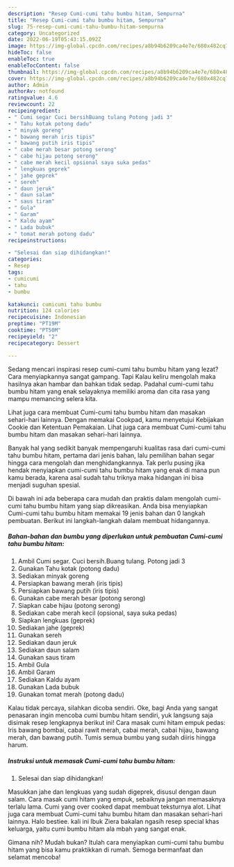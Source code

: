 ```yaml
---
description: "Resep Cumi-cumi tahu bumbu hitam, Sempurna"
title: "Resep Cumi-cumi tahu bumbu hitam, Sempurna"
slug: 75-resep-cumi-cumi-tahu-bumbu-hitam-sempurna
category: Uncategorized
date: 2022-06-19T05:43:15.092Z
image: https://img-global.cpcdn.com/recipes/a8b94b6209ca4e7e/680x482cq70/cumi-cumi-tahu-bumbu-hitam-foto-resep-utama.jpg
hideToc: false
enableToc: true
enableTocContent: false
thumbnail: https://img-global.cpcdn.com/recipes/a8b94b6209ca4e7e/680x482cq70/cumi-cumi-tahu-bumbu-hitam-foto-resep-utama.jpg
cover: https://img-global.cpcdn.com/recipes/a8b94b6209ca4e7e/680x482cq70/cumi-cumi-tahu-bumbu-hitam-foto-resep-utama.jpg
author: Admin
authorAv: notfound
ratingvalue: 4.6
reviewcount: 22
recipeingredient:
- " Cumi segar Cuci bersihBuang tulang Potong jadi 3"
- " Tahu kotak potong dadu"
- " minyak goreng"
- " bawang merah iris tipis"
- " bawang putih iris tipis"
- " cabe merah besar potong serong"
- " cabe hijau potong serong"
- " cabe merah kecil opsional saya suka pedas"
- " lengkuas geprek"
- " jahe geprek"
- " sereh"
- " daun jeruk"
- " daun salam"
- " saus tiram"
- " Gula"
- " Garam"
- " Kaldu ayam"
- " Lada bubuk"
- " tomat merah potong dadu"
recipeinstructions:

- "Selesai dan siap dihidangkan!"
categories:
- Resep
tags:
- cumicumi
- tahu
- bumbu

katakunci: cumicumi tahu bumbu 
nutrition: 124 calories
recipecuisine: Indonesian
preptime: "PT19M"
cooktime: "PT50M"
recipeyield: "2"
recipecategory: Dessert

---
```



Sedang mencari inspirasi resep cumi-cumi tahu bumbu hitam yang lezat? Cara menyiapkannya sangat gampang. Tapi Kalau keliru mengolah maka hasilnya akan hambar dan bahkan tidak sedap. Padahal cumi-cumi tahu bumbu hitam yang enak selayaknya memiliki aroma dan cita rasa yang mampu memancing selera kita.


Lihat juga cara membuat Cumi-cumi tahu bumbu hitam dan masakan sehari-hari lainnya. Dengan memakai Cookpad, kamu menyetujui Kebijakan Cookie dan Ketentuan Pemakaian. Lihat juga cara membuat Cumi-cumi tahu bumbu hitam dan masakan sehari-hari lainnya.

Banyak hal yang sedikit banyak mempengaruhi kualitas rasa dari cumi-cumi tahu bumbu hitam, pertama dari jenis bahan, lalu pemilihan bahan segar hingga cara mengolah dan menghidangkannya. Tak perlu pusing jika hendak menyiapkan cumi-cumi tahu bumbu hitam yang enak di mana pun kamu berada, karena asal sudah tahu triknya maka hidangan ini bisa menjadi suguhan spesial.


Di bawah ini ada beberapa cara mudah dan praktis dalam mengolah cumi-cumi tahu bumbu hitam yang siap dikreasikan. Anda bisa menyiapkan Cumi-cumi tahu bumbu hitam memakai 19 jenis bahan dan 0 langkah pembuatan. Berikut ini langkah-langkah dalam membuat hidangannya.

<!--inarticleads1-->

##### Bahan-bahan dan bumbu yang diperlukan untuk pembuatan Cumi-cumi tahu bumbu hitam:

1. Ambil  Cumi segar. Cuci bersih.Buang tulang. Potong jadi 3
1. Gunakan  Tahu kotak (potong dadu)
1. Sediakan  minyak goreng
1. Persiapkan  bawang merah (iris tipis)
1. Persiapkan  bawang putih (iris tipis)
1. Gunakan  cabe merah besar (potong serong)
1. Siapkan  cabe hijau (potong serong)
1. Sediakan  cabe merah kecil (opsional, saya suka pedas)
1. Siapkan  lengkuas (geprek)
1. Sediakan  jahe (geprek)
1. Gunakan  sereh
1. Sediakan  daun jeruk
1. Sediakan  daun salam
1. Gunakan  saus tiram
1. Ambil  Gula
1. Ambil  Garam
1. Sediakan  Kaldu ayam
1. Gunakan  Lada bubuk
1. Gunakan  tomat merah (potong dadu)


Kalau tidak percaya, silahkan dicoba sendiri. Oke, bagi Anda yang sangat penasaran ingin mencoba cumi bumbu hitam sendiri, yuk langsung saja disimak resep lengkapnya berikut ini! Cara masak cumi hitam empuk pedas: Iris bawang bombai, cabai rawit merah, cabai merah, cabai hijau, bawang merah, dan bawang putih. Tumis semua bumbu yang sudah diiris hingga harum. 

<!--inarticleads2-->

##### Instruksi untuk memasak Cumi-cumi tahu bumbu hitam:


1. Selesai dan siap dihidangkan!

Masukkan jahe dan lengkuas yang sudah digeprek, disusul dengan daun salam. Cara masak cumi hitam yang empuk, sebaiknya jangan memasaknya terlalu lama. Cumi yang over cooked dapat membuat teksturnya alot. Lihat juga cara membuat Cumi-cumi tahu bumbu hitam dan masakan sehari-hari lainnya. Halo bestiee. kali ini Ibuk Ziera bakalan ngasih resep special khas keluarga, yaitu cumi bumbu hitam ala mbah yang sangat enak. 

Gimana nih? Mudah bukan? Itulah cara menyiapkan cumi-cumi tahu bumbu hitam yang bisa kamu praktikkan di rumah. Semoga bermanfaat dan selamat mencoba!
